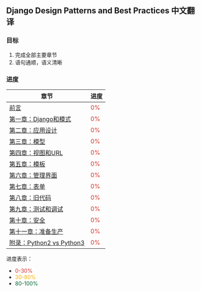 ## Django Design Patterns and Best Practices 中文翻译

### 目标

1. 完成全部主要章节
2. 语句通顺，语义清晰

### 进度

章节                   | 进度
---------------------- | ----
[前言](preface.md)                     | <span style="color: #d6332b"> 0% </font>
[第一章：Django和模式](ch01/00.index.md)   | <font color="#d6332b"> 0% </font>
[第二章：应用设计](ch02/00.index.md)        | <font color="#d6332b"> 0% </font>
[第三章：模型](ch03/00.index.md)           | <font color="#d6332b"> 0% </font>
[第四章：视图和URL](ch04/00.index.md)       | <font color="#d6332b"> 0% </font>
[第五章：模板](ch05/00.index.md)           | <font color="#d6332b"> 0% </font>
[第六章：管理界面](ch06/00.index.md)       | <font color="#d6332b"> 0% </font>
[第七章：表单](ch07/00.index.md)           | <font color="#d6332b"> 0% </font>
[第八章：旧代码](ch08/00.index.md)         | <font color="#d6332b"> 0% </font>
[第九章：测试和调试](ch09/00.index.md)      | <font color="#d6332b"> 0% </font>
[第十章：安全](ch10/00.index.md)           | <font color="#d6332b"> 0% </font>
[第十一章：准备生产](ch11/00.index.md)      | <font color="#d6332b"> 0% </font>
[附录：Python2 vs Python3](appendix.md) | <font color="#d6332b"> 0% </font>

进度表示：

- <font color="#d6332b"> 0-30% </font>
- <font color="#f9b100"> 30-80% </font>
- <font color="#006633"> 80-100% </font>
